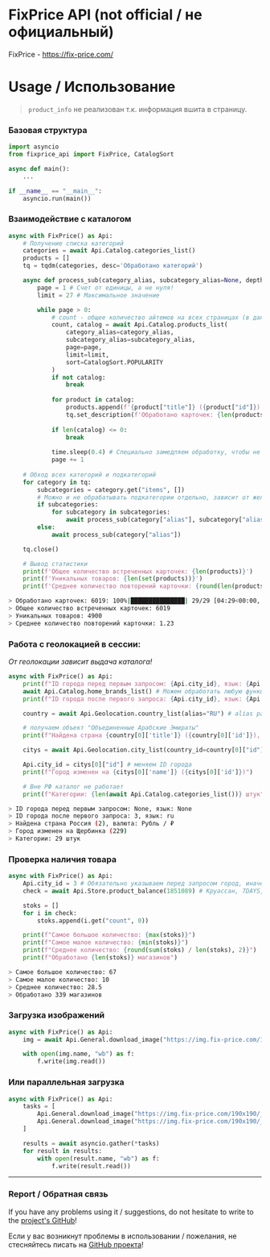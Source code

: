 # FixPrice API (not official / не официальный)

FixPrice - https://fix-price.com/

# Usage / Использование

> `product_info` не реализован т.к. информация вшита в страницу.


### Базовая структура
```py
import asyncio
from fixprice_api import FixPrice, CatalogSort

async def main():
    ...

if __name__ == "__main__":
    asyncio.run(main())
```

### Взаимодействие с каталогом

```py
async with FixPrice() as Api:
    # Получение списка категорий
    categories = await Api.Catalog.categories_list()
    products = []
    tq = tqdm(categories, desc='Обработано категорий')

    async def process_sub(category_alias, subcategory_alias=None, depth=0):
        page = 1 # Счет от единицы, а не нуля!
        limit = 27 # Максимальное значение

        while page > 0:
            # count - общее количество айтемов на всех страницах (в данном случае не используем)
            count, catalog = await Api.Catalog.products_list(
                category_alias=category_alias,
                subcategory_alias=subcategory_alias,
                page=page,
                limit=limit,
                sort=CatalogSort.POPULARITY
            )
            if not catalog:
                break
            
            for product in catalog:
                products.append(f'{product["title"]} ({product["id"]})')
                tq.set_description(f'Обработано карточек: {len(products)}')
            
            if len(catalog) <= 0:
                break
            
            time.sleep(0.4) # Специально замедляем обработку, чтобы не получить код 429, советую эксперементировать
            page += 1
        
    # Обход всех категорий и подкатегорий
    for category in tq:
        subcategories = category.get("items", [])
        # Можно и не обрабатывать подкатегории отдельно, зависит от желания и ТЗ
        if subcategories:
            for subcategory in subcategories:
                await process_sub(category["alias"], subcategory["alias"])
        else:
            await process_sub(category["alias"])

    tq.close()

    # Вывод статистики
    print(f'Общее количество встреченных карточек: {len(products)}')
    print(f'Уникальных товаров: {len(set(products))}')
    print(f'Среднее количество повторений карточки: {round(len(products) / len(set(products)), 2)}')
```
```bash
> Обработано карточек: 6019: 100%|███████████████| 29/29 [04:29<00:00,  9.29s/it]
> Общее количество встреченных карточек: 6019
> Уникальных товаров: 4900
> Среднее количество повторений карточки: 1.23
```

### Работа с геолокацией в сессии:
*От геолокации зависит выдача каталога!*
```py
async with FixPrice() as Api:
    print(f"ID города перед первым запросом: {Api.city_id}, язык: {Api.language}") # По умолчанию не назначено
    await Api.Catalog.home_brands_list() # Можем обработать любую функцию
    print(f"ID города после первого запроса: {Api.city_id}, язык: {Api.language}") # Сервер прислал стандартные значения

    country = await Api.Geolocation.country_list(alias="RU") # alias работает сортировкой

    # получаем объект "Объединенные Арабские Эмираты"
    print(f"Найдена страна {country[0]['title']} ({country[0]['id']}), валюта: {country[0]['currency']['title']} / {country[0]['currency']['symbol']}")

    citys = await Api.Geolocation.city_list(country_id=country[0]["id"]) # получаем список городов

    Api.city_id = citys[0]["id"] # меняем ID города
    print(f"Город изменен на {citys[0]['name']} ({citys[0]['id']})")

    # Вне РФ каталог не работает
    print(f"Категории: {len(await Api.Catalog.categories_list())} штук")
```
```bash
> ID города перед первым запросом: None, язык: None
> ID города после первого запроса: 3, язык: ru
> Найдена страна Россия (2), валюта: Рубль / ₽
> Город изменен на Щербинка (229)
> Категории: 29 штук
```

### Проверка наличия товара
```py
async with FixPrice() as Api:
    Api.city_id = 3 # Обязательно указываем перед запросом город, иначе ошибка
    check = await Api.Store.product_balance(1851089) # Круассан, 7DAYS, 110 г, с двойным кремом

    stoks = []
    for i in check:
        stoks.append(i.get("count", 0))

    print(f"Самое большое количество: {max(stoks)}")
    print(f"Самое малое количество: {min(stoks)}")
    print(f"Среднее количество: {round(sum(stoks) / len(stoks), 2)}")
    print(f"Обработано {len(stoks)} магазинов")
```
```bash
> Самое большое количество: 67
> Самое малое количество: 10
> Среднее количество: 28.5
> Обработано 339 магазинов
```

### Загрузка изображений
```py
async with FixPrice() as Api:
    img = await Api.General.download_image("https://img.fix-price.com/190x190/_marketplace/images/origin/90/903ce795a221a6978444a86391816f93.jpg")

    with open(img.name, "wb") as f:
        f.write(img.read())
```

### Или параллельная загрузка
```py
async with FixPrice() as Api:
    tasks = [
        Api.General.download_image("https://img.fix-price.com/190x190/_marketplace/images/origin/90/903ce795a221a6978444a86391816f93.jpg"),
        Api.General.download_image("https://img.fix-price.com/190x190/_marketplace/images/origin/51/519a1d3c838e3e7e30493fb9b1f69a05.jpg")
    ]

    results = await asyncio.gather(*tasks)
    for result in results:
        with open(result.name, "wb") as f:
            f.write(result.read())
```

---

### Report / Обратная связь

If you have any problems using it / suggestions, do not hesitate to write to the [project's GitHub](https://github.com/Open-Inflation/fixprice_api/issues)!

Если у вас возникнут проблемы в использовании / пожелания, не стесняйтесь писать на [GitHub проекта](https://github.com/Open-Inflation/fixprice_api/issues)!

